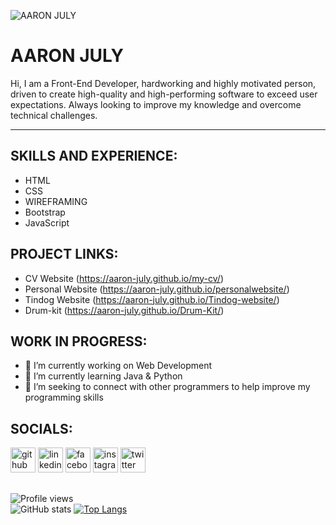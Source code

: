 
![AARON JULY](https://t4.ftcdn.net/jpg/03/08/82/39/360_F_308823955_XTMT8TNKmOYnPEwmEmfnskgNqQv3hQE5.jpg)
<!-- ![AARON JULY](https://media-exp1.licdn.com/dms/image/C5616AQHiijUg6vCBMQ/profile-displaybackgroundimage-shrink_350_1400/0/1642829079723?e=1653523200&v=beta&t=q_Q8k9TSDGHBJW_TeAHrx1j0p3_iIUTPKPls8InWuDM) -->


# AARON JULY


Hi, I am a Front-End Developer, hardworking and highly motivated person, driven to create high-quality and high-performing software to exceed user expectations.  Always looking to improve my knowledge and overcome technical challenges.

<hr>

## SKILLS AND EXPERIENCE:<br>
- HTML
- CSS
- WIREFRAMING
- Bootstrap
- JavaScript

## PROJECT LINKS:

- CV Website (https://aaron-july.github.io/my-cv/)
- Personal Website (https://aaron-july.github.io/personalwebsite/)
- Tindog Website (https://aaron-july.github.io/Tindog-website/)
- Drum-kit (https://aaron-july.github.io/Drum-Kit/)

## WORK IN PROGRESS:
- 🔭 I’m currently working on Web Development 
- 🌱 I’m currently learning Java & Python 
- 🤔 I’m seeking to connect with other programmers to help improve my programming skills 

## SOCIALS:
[<img src='https://cdn.jsdelivr.net/npm/simple-icons@3.0.1/icons/github.svg' alt='github' height='40'>](https://github.com/Aaron-July)  [<img src='https://cdn.jsdelivr.net/npm/simple-icons@3.0.1/icons/linkedin.svg' alt='linkedin' height='40'>](https://www.linkedin.com/in/Aaron-July/)  [<img src='https://cdn.jsdelivr.net/npm/simple-icons@3.0.1/icons/facebook.svg' alt='facebook' height='40'>](https://www.facebook.com/july.aaron.589)  [<img src='https://cdn.jsdelivr.net/npm/simple-icons@3.0.1/icons/instagram.svg' alt='instagram' height='40'>](https://www.instagram.com/Mr.ajuly/)  [<img src='https://cdn.jsdelivr.net/npm/simple-icons@3.0.1/icons/twitter.svg' alt='twitter' height='40'>](https://twitter.com/July_Agbiaowei)  

##

![Profile views](https://gpvc.arturio.dev/Aaron-July)  
![GitHub stats](https://github-readme-stats.vercel.app/api?username=Aaron-July&show_icons=true)  [![Top Langs](https://github-readme-stats.vercel.app/api/top-langs/?username=Aaron-July)](https://github.com/anuraghazra/github-readme-stats) 
